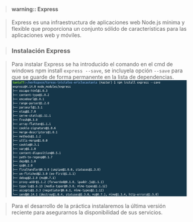 > #### warning::  Express

> Express es una infraestructura de aplicaciones web Node.js mínima y 
flexible que proporciona un conjunto sólido de características para las aplicaciones web y móviles.

> ### Instalación Express

> Para instalar Express se ha introducido el comando en el cmd de windows npm install ```express --save```, se incluyela opción ```--save``` para que se guarde de forma permanente en la lista de dependencias.
> ![](../../images/express.PNG)




> Para el desarrollo de la práctica instalaremos la última versión reciente para asegurarnos la disponibilidad de sus servicios.

